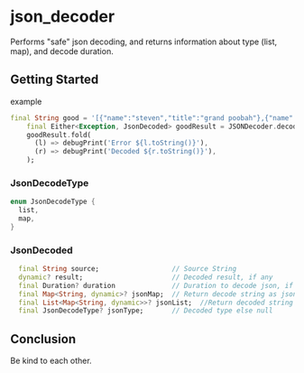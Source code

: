 # json_decoder

Performs "safe" json decoding, and returns information about type (list, map), and decode duration.

## Getting Started

example

```dart
final String good = '[{"name":"steven","title":"grand poobah"},{"name":"kevin","title":"guitar player"}]';
    final Either<Exception, JsonDecoded> goodResult = JSONDecoder.decode(good);
    goodResult.fold(
      (l) => debugPrint('Error ${l.toString()}'),
      (r) => debugPrint('Decoded ${r.toString()}'),
    );
```

### JsonDecodeType

```dart
enum JsonDecodeType {
  list,
  map,
}
```

### JsonDecoded

```dart
  final String source;                  // Source String
  dynamic? result;                      // Decoded result, if any
  final Duration? duration              // Duration to decode json, if successful otherwise null
  final Map<String, dynamic>? jsonMap;  // Return decode string as jsonMap if possible, otherwise null
  final List<Map<String, dynamic>>? jsonList;  //Return decoded string as JsonList if possible, otherwise null
  final JsonDecodeType? jsonType;       // Decoded type else null
```

## Conclusion

Be kind to each other.

